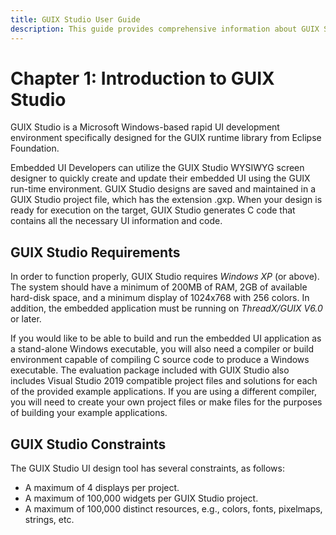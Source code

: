 ```yaml
---
title: GUIX Studio User Guide
description: This guide provides comprehensive information about GUIX Studio, the Microsoft Windows-based rapid UI development environment specifically designed for the GUIX runtime library from Eclipse Foundation.
---
```

# Chapter 1: Introduction to GUIX Studio

GUIX Studio is a Microsoft Windows-based rapid UI development environment specifically designed for the GUIX runtime library from Eclipse Foundation.

Embedded UI Developers can utilize the GUIX Studio WYSIWYG screen designer to quickly create and update their embedded UI using the GUIX run-time environment. GUIX Studio designs are saved and maintained in a GUIX Studio project file, which has the extension .gxp. When your design is ready for execution on the target, GUIX Studio generates C code that contains all the necessary UI information and code.

## GUIX Studio Requirements

In order to function properly, GUIX Studio requires *Windows XP* (or above). The system should have a minimum of 200MB of RAM, 2GB of available hard-disk space, and a minimum display of 1024x768 with 256 colors. In addition, the embedded application must be running on *ThreadX/GUIX V6.0* or later.

If you would like to be able to build and run the embedded UI application as a stand-alone Windows executable, you will also need a compiler or build environment capable of compiling C source code to produce a Windows executable. The evaluation package included with GUIX Studio also includes Visual Studio 2019 compatible project files and solutions for each of the provided example applications. If you are using a different compiler, you will need to create your own project files or make files for the purposes of building your example applications.

## GUIX Studio Constraints

The GUIX Studio UI design tool has several constraints, as follows:

- A maximum of 4 displays per project.
- A maximum of 100,000 widgets per GUIX Studio project.
- A maximum of 100,000 distinct resources, e.g., colors, fonts, pixelmaps, strings, etc.
